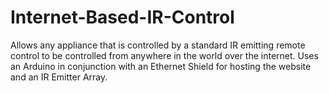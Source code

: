 # Internet-Based-IR-Control
Allows any appliance that is controlled by a standard IR emitting remote control to be controlled from anywhere in the world over the internet. Uses an Arduino in conjunction with an Ethernet Shield for hosting the website and an IR Emitter Array.
